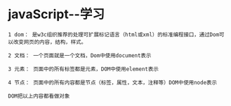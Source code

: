 # javaScript--学习
    
    1 dom： 是w3c组织推荐的处理可扩展标记语言（html或xml）的标准编程接口，通过Dom可以改变网页的内容，结构，样式。
    
    2 文档： 一个页面就是一个文档，Dom中使用document表示

    3 元素： 页面中的所有标签都是元素，DOM中使用element表示

    4 节点： 页面中的所有内容都是节点（标签，属性，文本，注释等）DOM中使用node表示 

    DOM把以上内容都看做对象
